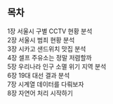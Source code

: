 ## 목차
1장 서울시 구별 CCTV 현황 분석  
2장 서울시 범죄 현황 분석  
3장 시카고 샌드위치 맛집 분석  
4장 셀프 주유소는 정말 저렴할까  
5장 우리나라 인구 소멸 위기 지역 분석  
6장 19대 대선 결과 분석  
7장 시계열 데이터를 다뤄보자  
8장 자연어 처리 시작하기  
